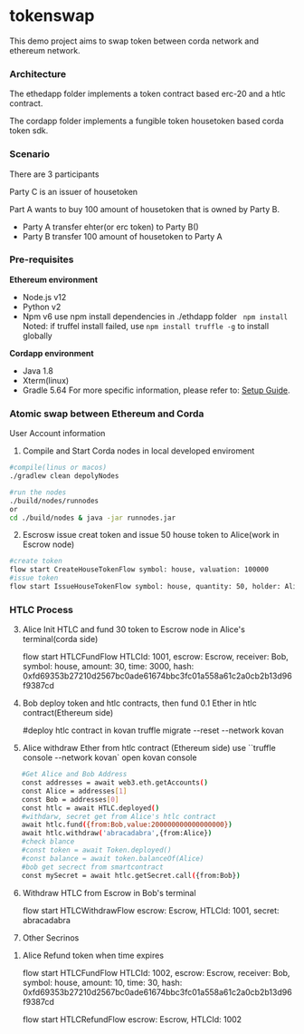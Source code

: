 # tokenswap

This demo project aims to swap token between corda network and ethereum network. 

### Architecture

The ethedapp folder implements a token contract based erc-20 and a htlc contract.

The cordapp folder implements a fungible token housetoken based corda token sdk.

### Scenario

There are 3 participants

Party C is an issuer of housetoken

Part A wants to buy 100 amount of housetoken that is owned by Party B.

- Party A transfer ehter(or erc token) to Party B()
- Party B transfer 100 amount of housetoken to Party A

### Pre-requisites

**Ethereum environment**

- Node.js v12
- Python v2
- Npm v6
use npm install dependencies in ./ethdapp folder
``` npm install```
Noted: if truffel install failed, use ```npm install truffle -g``` to install globally

**Cordapp environment**

- Java 1.8
- Xterm(linux)
- Gradle 5.64
For more specific information, please refer to: [Setup Guide](https://docs.corda.net/getting-set-up.html). 

### Atomic swap between Ethereum and Corda 

User Account information

1. Compile and Start Corda nodes in local developed enviroment
```bash
#compile(linus or macos)
./gradlew clean depolyNodes

#run the nodes
./build/nodes/runnodes
or
cd ./build/nodes & java -jar runnodes.jar 
```

2. Escrosw issue creat token and issue 50 house token to Alice(work in Escrow node)
```bash
#create token
flow start CreateHouseTokenFlow symbol: house, valuation: 100000
#issue token
flow start IssueHouseTokenFlow symbol: house, quantity: 50, holder: Alice
```
### HTLC Process

3. Alice Init HTLC and fund 30 token to Escrow node in Alice's terminal(corda side)

    flow start HTLCFundFlow HTLCId: 1001, escrow: Escrow, receiver: Bob, symbol: house, amount: 30, time: 3000, hash: 0xfd69353b27210d2567bc0ade61674bbc3fc01a558a61c2a0cb2b13d96f9387cd

4. Bob deploy token and htlc contracts, then fund 0.1 Ether in htlc contract(Ethereum side)

    #deploy htlc contract in kovan 
    truffle migrate --reset --network kovan 

5. Alice withdraw Ether from htlc contract (Ethereum side)
use ``truffle console --network kovan`  open kovan console

```bash
   #Get Alice and Bob Address
   const addresses = await web3.eth.getAccounts()
   const Alice = addresses[1]
   const Bob = addresses[0]
   const htlc = await HTLC.deployed()
   #withdarw, secret get from Alice's htlc contract
   await htlc.fund({from:Bob,value:200000000000000000})
   await htlc.withdraw('abracadabra',{from:Alice})
   #check blance
   #const token = await Token.deployed()
   #const balance = await token.balanceOf(Alice)
   #bob get secrect from smartcontract
   const mySecret = await htlc.getSecret.call({from:Bob})
```
6. Withdraw HTLC from Escrow in Bob's terminal

    flow start HTLCWithdrawFlow escrow: Escrow, HTLCId: 1001, secret: abracadabra

7. Other Secrinos
1) Alice Refund token when time expires

    flow start HTLCFundFlow HTLCId: 1002, escrow: Escrow, receiver: Bob, symbol: house, amount: 10, time: 30, hash: 0xfd69353b27210d2567bc0ade61674bbc3fc01a558a61c2a0cb2b13d96f9387cd

    flow start HTLCRefundFlow escrow: Escrow, HTLCId: 1002
